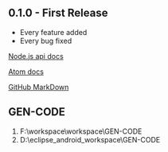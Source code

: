 ## 0.1.0 - First Release
* Every feature added
* Every bug fixed

[Node.js api docs](https://nodejs.org/dist/latest-v5.x/docs/api/)

[Atom docs](https://atom.io/docs/v1.5.4/hacking-atom-tools-of-the-trade)

[GitHub MarkDown](https://guides.github.com/features/mastering-markdown/)

## GEN-CODE
1. F:\workspace\workspace\GEN-CODE
2. D:\eclipse_android_workspace\GEN-CODE
